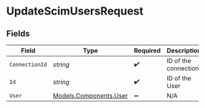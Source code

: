 # UpdateScimUsersRequest


## Fields

| Field                                                     | Type                                                      | Required                                                  | Description                                               |
| --------------------------------------------------------- | --------------------------------------------------------- | --------------------------------------------------------- | --------------------------------------------------------- |
| `ConnectionId`                                            | *string*                                                  | :heavy_check_mark:                                        | ID of the connection                                      |
| `Id`                                                      | *string*                                                  | :heavy_check_mark:                                        | ID of the User                                            |
| `User`                                                    | [Models.Components.User](../../Models/Components/User.md) | :heavy_minus_sign:                                        | N/A                                                       |